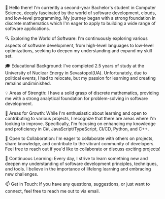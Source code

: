 👋 Hello there! I'm currently a second-year Bachelor's student in Computer Science, deeply fascinated by the world of software development, clouds, and low-level programming. My journey began with a strong foundation in discrete mathematics which I'm eager to apply to building a wide range of software applications.

🔍 Exploring the World of Software: I'm continuously exploring various aspects of software development, from high-level languages to low-level optimizations, seeking to deepen my understanding and expand my skill set.

🎓 Educational Background: I've completed 2.5 years of study at the University of Nuclear Energy in Sevastopol(UA). Unfortunately, due to political events, I had to relocate, but my passion for learning and creating remains undiminished.

💡 Areas of Strength: I have a solid grasp of discrete mathematics, providing me with a strong analytical foundation for problem-solving in software development.

🚀 Areas for Growth: While I'm enthusiastic about learning and open to contributing to various projects, I recognize that there are areas where I'm looking to improve. Specifically, I'm focusing on enhancing my knowledge and proficiency in C#, JavaScript/TypeScript, CI/CD, Python, and C++.

🤝 Open to Collaboration: I'm eager to collaborate with others on projects, share knowledge, and contribute to the vibrant community of developers. Feel free to reach out if you'd like to collaborate or discuss exciting projects!

🌱 Continuous Learning: Every day, I strive to learn something new and deepen my understanding of software development principles, techniques, and tools. I believe in the importance of lifelong learning and embracing new challenges.

📫 Get in Touch: If you have any questions, suggestions, or just want to connect, feel free to reach me out to via email.
